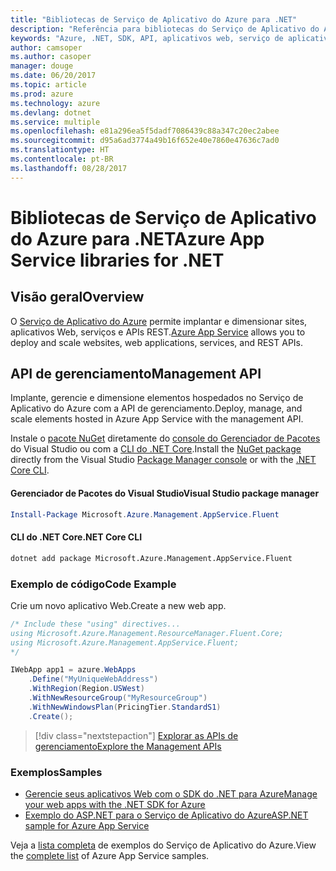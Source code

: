 ```yaml
---
title: "Bibliotecas de Serviço de Aplicativo do Azure para .NET"
description: "Referência para bibliotecas do Serviço de Aplicativo do Azure para .NET"
keywords: "Azure, .NET, SDK, API, aplicativos web, serviço de aplicativo, mobile, asp.net"
author: camsoper
ms.author: casoper
manager: douge
ms.date: 06/20/2017
ms.topic: article
ms.prod: azure
ms.technology: azure
ms.devlang: dotnet
ms.service: multiple
ms.openlocfilehash: e81a296ea5f5dadf7086439c88a347c20ec2abee
ms.sourcegitcommit: d95a6ad3774a49b16f652e40e7860e47636c7ad0
ms.translationtype: HT
ms.contentlocale: pt-BR
ms.lasthandoff: 08/28/2017
---
```

# <a name="azure-app-service-libraries-for-net"></a><span data-ttu-id="ceae2-104">Bibliotecas de Serviço de Aplicativo do Azure para .NET</span><span class="sxs-lookup"><span data-stu-id="ceae2-104">Azure App Service libraries for .NET</span></span>

## <a name="overview"></a><span data-ttu-id="ceae2-105">Visão geral</span><span class="sxs-lookup"><span data-stu-id="ceae2-105">Overview</span></span>

<span data-ttu-id="ceae2-106">O [Serviço de Aplicativo do Azure](/azure/app-service/app-service-value-prop-what-is) permite implantar e dimensionar sites, aplicativos Web, serviços e APIs REST.</span><span class="sxs-lookup"><span data-stu-id="ceae2-106">[Azure App Service](/azure/app-service/app-service-value-prop-what-is) allows you to deploy and scale websites, web applications, services, and REST APIs.</span></span>

## <a name="management-api"></a><span data-ttu-id="ceae2-107">API de gerenciamento</span><span class="sxs-lookup"><span data-stu-id="ceae2-107">Management API</span></span>

<span data-ttu-id="ceae2-108">Implante, gerencie e dimensione elementos hospedados no Serviço de Aplicativo do Azure com a API de gerenciamento.</span><span class="sxs-lookup"><span data-stu-id="ceae2-108">Deploy, manage, and scale elements hosted in Azure App Service with the management API.</span></span>

<span data-ttu-id="ceae2-109">Instale o [pacote NuGet](https://www.nuget.org/packages/Microsoft.Azure.Management.AppService.Fluent) diretamente do [console do Gerenciador de Pacotes][PackageManager] do Visual Studio ou com a [CLI do .NET Core][DotNetCLI].</span><span class="sxs-lookup"><span data-stu-id="ceae2-109">Install the [NuGet package](https://www.nuget.org/packages/Microsoft.Azure.Management.AppService.Fluent) directly from the Visual Studio [Package Manager console][PackageManager] or with the [.NET Core CLI][DotNetCLI].</span></span>


#### <a name="visual-studio-package-manager"></a><span data-ttu-id="ceae2-110">Gerenciador de Pacotes do Visual Studio</span><span class="sxs-lookup"><span data-stu-id="ceae2-110">Visual Studio package manager</span></span>

```powershell
Install-Package Microsoft.Azure.Management.AppService.Fluent
```

#### <a name="net-core-cli"></a><span data-ttu-id="ceae2-111">CLI do .NET Core</span><span class="sxs-lookup"><span data-stu-id="ceae2-111">.NET Core CLI</span></span>

```bash
dotnet add package Microsoft.Azure.Management.AppService.Fluent
```

### <a name="code-example"></a><span data-ttu-id="ceae2-112">Exemplo de código</span><span class="sxs-lookup"><span data-stu-id="ceae2-112">Code Example</span></span>

<span data-ttu-id="ceae2-113">Crie um novo aplicativo Web.</span><span class="sxs-lookup"><span data-stu-id="ceae2-113">Create a new web app.</span></span>

```csharp
/* Include these "using" directives...
using Microsoft.Azure.Management.ResourceManager.Fluent.Core;
using Microsoft.Azure.Management.AppService.Fluent;
*/

IWebApp app1 = azure.WebApps
    .Define("MyUniqueWebAddress")
    .WithRegion(Region.USWest)
    .WithNewResourceGroup("MyResourceGroup")
    .WithNewWindowsPlan(PricingTier.StandardS1)
    .Create();
```

> [!div class="nextstepaction"]
> [<span data-ttu-id="ceae2-114">Explorar as APIs de gerenciamento</span><span class="sxs-lookup"><span data-stu-id="ceae2-114">Explore the Management APIs</span></span>](/dotnet/api/overview/azure/appservice/management)

### <a name="samples"></a><span data-ttu-id="ceae2-115">Exemplos</span><span class="sxs-lookup"><span data-stu-id="ceae2-115">Samples</span></span>

* [<span data-ttu-id="ceae2-116">Gerencie seus aplicativos Web com o SDK do .NET para Azure</span><span class="sxs-lookup"><span data-stu-id="ceae2-116">Manage your web apps with the .NET SDK for Azure</span></span>](https://azure.microsoft.com/en-us/resources/samples/app-service-web-dotnet-manage/)
* [<span data-ttu-id="ceae2-117">Exemplo do ASP.NET para o Serviço de Aplicativo do Azure</span><span class="sxs-lookup"><span data-stu-id="ceae2-117">ASP.NET sample for Azure App Service</span></span>](https://azure.microsoft.com/en-us/resources/samples/app-service-web-dotnet-get-started/)

<span data-ttu-id="ceae2-118">Veja a [lista completa](https://azure.microsoft.com/en-us/resources/samples/?platform=dotnet&term=app%20service) de exemplos do Serviço de Aplicativo do Azure.</span><span class="sxs-lookup"><span data-stu-id="ceae2-118">View the [complete list](https://azure.microsoft.com/en-us/resources/samples/?platform=dotnet&term=app%20service) of Azure App Service samples.</span></span>

[PackageManager]: https://docs.microsoft.com/nuget/tools/package-manager-console
[DotNetCLI]: https://docs.microsoft.com/en-us/dotnet/core/tools/dotnet-add-package